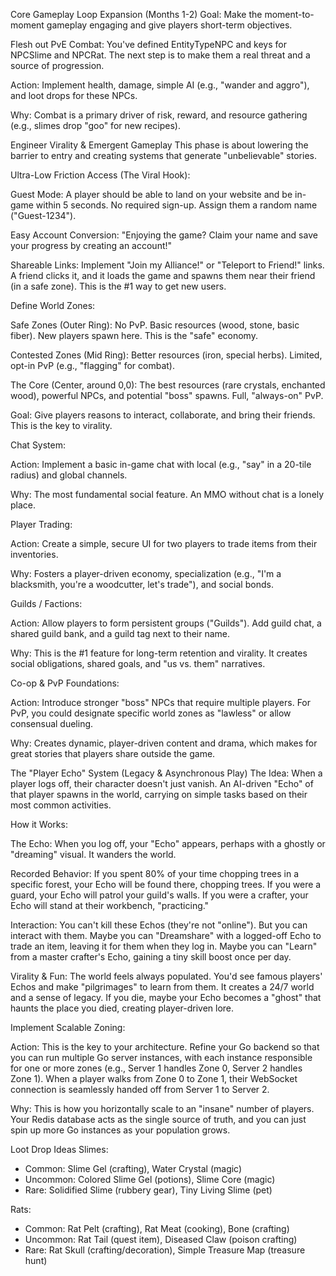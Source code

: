 Core Gameplay Loop Expansion (Months 1-2)
Goal: Make the moment-to-moment gameplay engaging and give players short-term objectives.

Flesh out PvE Combat: You've defined EntityTypeNPC and keys for NPCSlime and NPCRat. The next step is to make them a real threat and a source of progression.

Action: Implement health, damage, simple AI (e.g., "wander and aggro"), and loot drops for these NPCs.

Why: Combat is a primary driver of risk, reward, and resource gathering (e.g., slimes drop "goo" for new recipes).



Engineer Virality & Emergent Gameplay
This phase is about lowering the barrier to entry and creating systems that generate "unbelievable" stories.

Ultra-Low Friction Access (The Viral Hook):

Guest Mode: A player should be able to land on your website and be in-game within 5 seconds. No required sign-up. Assign them a random name ("Guest-1234").

Easy Account Conversion: "Enjoying the game? Claim your name and save your progress by creating an account!"

Shareable Links: Implement "Join my Alliance!" or "Teleport to Friend!" links. A friend clicks it, and it loads the game and spawns them near their friend (in a safe zone). This is the #1 way to get new users.



Define World Zones:

Safe Zones (Outer Ring): No PvP. Basic resources (wood, stone, basic fiber). New players spawn here. This is the "safe" economy.

Contested Zones (Mid Ring): Better resources (iron, special herbs). Limited, opt-in PvP (e.g., "flagging" for combat).

The Core (Center, around 0,0): The best resources (rare crystals, enchanted wood), powerful NPCs, and potential "boss" spawns. Full, "always-on" PvP.


Goal: Give players reasons to interact, collaborate, and bring their friends. This is the key to virality.



Chat System:

Action: Implement a basic in-game chat with local (e.g., "say" in a 20-tile radius) and global channels.

Why: The most fundamental social feature. An MMO without chat is a lonely place.

Player Trading:

Action: Create a simple, secure UI for two players to trade items from their inventories.

Why: Fosters a player-driven economy, specialization (e.g., "I'm a blacksmith, you're a woodcutter, let's trade"), and social bonds.

Guilds / Factions:

Action: Allow players to form persistent groups ("Guilds"). Add guild chat, a shared guild bank, and a guild tag next to their name.

Why: This is the #1 feature for long-term retention and virality. It creates social obligations, shared goals, and "us vs. them" narratives.

Co-op & PvP Foundations:

Action: Introduce stronger "boss" NPCs that require multiple players. For PvP, you could designate specific world zones as "lawless" or allow consensual dueling.

Why: Creates dynamic, player-driven content and drama, which makes for great stories that players share outside the game.



The "Player Echo" System (Legacy & Asynchronous Play)
The Idea: When a player logs off, their character doesn't just vanish. An AI-driven "Echo" of that player spawns in the world, carrying on simple tasks based on their most common activities.

How it Works:

The Echo: When you log off, your "Echo" appears, perhaps with a ghostly or "dreaming" visual. It wanders the world.

Recorded Behavior: If you spent 80% of your time chopping trees in a specific forest, your Echo will be found there, chopping trees. If you were a guard, your Echo will patrol your guild's walls. If you were a crafter, your Echo will stand at their workbench, "practicing."

Interaction: You can't kill these Echos (they're not "online"). But you can interact with them. Maybe you can "Dreamshare" with a logged-off Echo to trade an item, leaving it for them when they log in. Maybe you can "Learn" from a master crafter's Echo, gaining a tiny skill boost once per day.

Virality & Fun: The world feels always populated. You'd see famous players' Echos and make "pilgrimages" to learn from them. It creates a 24/7 world and a sense of legacy. If you die, maybe your Echo becomes a "ghost" that haunts the place you died, creating player-driven lore.



Implement Scalable Zoning:

Action: This is the key to your architecture. Refine your Go backend so that you can run multiple Go server instances, with each instance responsible for one or more zones (e.g., Server 1 handles Zone 0, Server 2 handles Zone 1). When a player walks from Zone 0 to Zone 1, their WebSocket connection is seamlessly handed off from Server 1 to Server 2.

Why: This is how you horizontally scale to an "insane" number of players. Your Redis database acts as the single source of truth, and you can just spin up more Go instances as your population grows.


Loot Drop Ideas
Slimes:
- Common: Slime Gel (crafting), Water Crystal (magic)
- Uncommon: Colored Slime Gel (potions), Slime Core (magic)
- Rare: Solidified Slime (rubbery gear), Tiny Living Slime (pet)

Rats:
- Common: Rat Pelt (crafting), Rat Meat (cooking), Bone (crafting)
- Uncommon: Rat Tail (quest item), Diseased Claw (poison crafting)
- Rare: Rat Skull (crafting/decoration), Simple Treasure Map (treasure hunt)